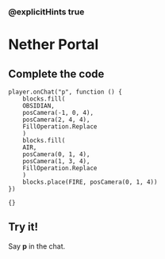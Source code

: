 ### @explicitHints true

# Nether Portal

## Complete the code

```blocks
player.onChat("p", function () {
    blocks.fill(
    OBSIDIAN,
    posCamera(-1, 0, 4),
    posCamera(2, 4, 4),
    FillOperation.Replace
    )
    blocks.fill(
    AIR,
    posCamera(0, 1, 4),
    posCamera(1, 3, 4),
    FillOperation.Replace
    )
    blocks.place(FIRE, posCamera(0, 1, 4))
})
```

```template
{}
```

## Try it!

Say **p** in the chat.